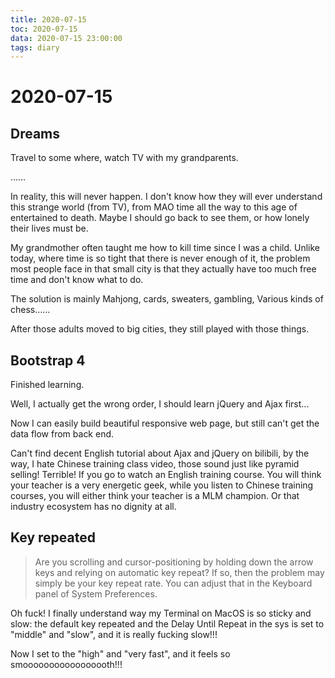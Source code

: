 ```yaml
---
title: 2020-07-15
toc: 2020-07-15
data: 2020-07-15 23:00:00
tags: diary
---
```



# 2020-07-15

## Dreams

Travel to some where, watch TV with my grandparents.

……

In reality, this will never happen. I don't know how they will ever understand this strange world (from TV), from MAO time all the way to this age of entertained to death. Maybe I should go back to see them, or how lonely their lives must be.

My grandmother often taught me how to kill time since I was a child. Unlike today, where time is so tight that there is never enough of it, the problem most people face in that small city is that they actually have too much free time and don't know what to do.



The solution is mainly Mahjong, cards, sweaters, gambling, Various kinds of chess…… 

After those adults moved to big cities, they still played with those things. 

## Bootstrap 4

Finished learning.

Well, I actually get the wrong order, I should learn jQuery and Ajax first...

Now I can easily build beautiful responsive web page, but still can't get the data flow from back end.

Can't find decent English tutorial about Ajax and jQuery on bilibili, by the way, I hate Chinese training class video, those sound just like pyramid selling! Terrible! If you go to watch an English training course. You will think your teacher is a very energetic geek, while you listen to Chinese training courses, you will either think your teacher is a MLM champion. Or that industry ecosystem has no dignity at all.

## Key repeated

> Are you scrolling and cursor-positioning by holding down the arrow keys and relying on automatic key repeat? If so, then the problem may simply be your key repeat rate. You can adjust that in the Keyboard panel of System Preferences.



Oh fuck! I finally understand way my Terminal on MacOS is so sticky and slow: the default key repeated and the Delay Until Repeat in the sys is set to "middle" and "slow", and it is really fucking slow!!!

Now I set to the "high" and "very fast", and it feels so smooooooooooooooooth!!!


